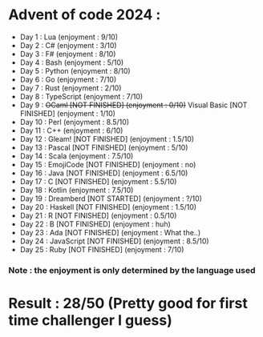 # Advent of code 2024 :

- Day 1 : Lua (enjoyment : 9/10)
- Day 2 : C# (enjoyment : 3/10)
- Day 3 : F# (enjoyment : 8/10)
- Day 4 : Bash (enjoyment : 5/10)
- Day 5 : Python (enjoyment : 8/10)
- Day 6 : Go (enjoyment : 7/10)
- Day 7 : Rust (enjoyment : 2/10)
- Day 8 : TypeScript (enjoyment : 7/10)
- Day 9 : ~~OCaml [NOT FINISHED] (enjoyment : 0/10)~~ Visual Basic [NOT FINISHED] (enjoyment : 1/10)
- Day 10 : Perl (enjoyment : 8.5/10)
- Day 11 : C++ (enjoyment : 6/10)
- Day 12 : Gleam! [NOT FINISHED] (enjoyment : 1.5/10)
- Day 13 : Pascal [NOT FINISHED] (enjoyment : 5/10)
- Day 14 : Scala (enjoyment : 7.5/10)
- Day 15 : EmojiCode [NOT FINISHED] (enjoyment : no)
- Day 16 : Java [NOT FINISHED] (enjoyment : 6.5/10)
- Day 17 : C [NOT FINISHED] (enjoyment : 5.5/10)
- Day 18 : Kotlin (enjoyment : 7.5/10)
- Day 19 : Dreamberd [NOT STARTED] (enjoyment : ?/10)
- Day 20 : Haskell [NOT FINISHED] (enjoyment : 1.5/10)
- Day 21 : R [NOT FINISHED] (enjoyment : 0.5/10)
- Day 22 : B [NOT FINISHED] (enjoyment : huh)
- Day 23 : Ada [NOT FINISHED] (enjoyment : What the..)
- Day 24 : JavaScript [NOT FINISHED] (enjoyment : 8.5/10)
- Day 25 : Ruby [NOT FINISHED] (enjoyment : 7/10)

### Note : the enjoyment is only determined by the language used 

# Result : 28/50 (Pretty good for first time challenger I guess)
